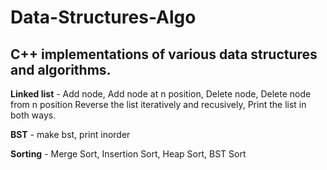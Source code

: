 # Data-Structures-Algo
## C++ implementations of various data structures and algorithms.

 **Linked list** -  Add node, Add node at n position, Delete node, Delete node from n position
        Reverse the list iteratively and recusively, Print the list in both ways.
 
 **BST** - make bst, print inorder
 
 **Sorting** - Merge Sort, Insertion Sort, Heap Sort, BST Sort
